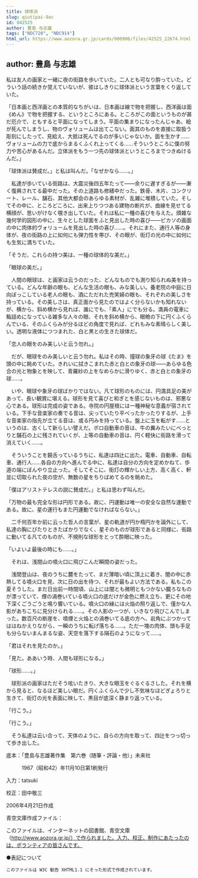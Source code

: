 ```yaml
---
title: 球体派
slug: qiutipai-9ac
id: 042525
author: 豊島 与志雄
tags: ["NDC720", "NDC914"]
html_url: https://www.aozora.gr.jp/cards/000906/files/42525_22674.html
---
```


## author: 豊島 与志雄

私は友人の画家と一緒に夜の街路を歩いていた。二人とも可なり酔っていた。どういう話の続きか覚えていないが、彼はしきりに球体派という言葉をくり返していた。

「日本画と西洋画との本質的なちがいは、日本画は線で物を把握し、西洋画は面《めん》で物を把握する、というところにある。ところがこの面というものが甚だ厄介で、ともすると平面になってしまう。平面の集まりになったんじゃあ、絵が死んでしまうし、物のヴォリュームは出てこない。面其のものを直接に取扱う彫刻にしたって、見給え、大抵は死んでるのが多いじゃないか。面を生かす……ヴォリュームの力で底からまるくふくれ上ってくる……そういうところに僕の努力や苦心があるんだ。立体派をもう一つ先の球体派というところまでつきぬけるんだ。」

「球体派は賛成だ。」と私は叫んだ。「なぜかなら……。」

　私達が歩いている街路は、大震災後四五年たって――余りに遅すぎるが――漸く復興されてる最中だった。その上道路も修繕中だった。鉄骨、木片、コンクリート、レール、舗石、其他大都会のあらゆる素材が、乱雑に堆積していた。そしてその中に、ところどころに、出来上りつつある建物の断片が、曲線を見せてる横顔が、思いがけなく覗き出していた。それは私に一種の喜びを与えた。煩雑な幾何学的図形の中に、生々とした球面をふと見出した時の喜び――ピカソの画面の中に肉体的ヴォリュームを見出した時の喜び……。それにまた、通行人等の身体が、夜の街路の上に如何にも弾力性を帯び、その眼が、街灯の光の中に如何にも生気に満ちていた。

「そうだ、これらの持つ美は、一種の球体的な美だ。」

「眼球の美だ。」

　人間の眼球は、と画家は云うのだった、どんなものでも測り知られぬ美を持っている。どんな年齢の眼も、どんな生活の眼も、みな美しい。養老院の中庭に日向ぼっこしている老人の眼も、酒にただれた売笑婦の眼も、それぞれの美しさを持っている。その美しさは、真正面から見たのではよく分らないかも知れないが、横から、斜め横から見れば、誰にでも、「素人」にでも分る。満員の電車に鮨詰めになっている雑多な人々の眼、それを斜め横から、眼瞼の下に円くふくらんでいる、そのふくらみが分るほどの角度で見れば、どれもみな素晴らしく美しい。透明な液体につつまれた、白と黒との生きた球体だ。

「恋人の眼をのみ美しいと云う勿れ。」

　だが、眼球をのみ美しいと云う勿れ。私はその時、撞球の象牙の球《たま》を頭の中に眺めていた。きれいに拭きこまれた赤と白との象牙の球――あらゆる色合の光と物象とを映して、青羅紗の上をなめらかに滑りゆく、赤と白との象牙の球……。

　いや、眼球や象牙の球ばかりではない。凡て球形のものには、円満具足の美があって、長い観賞に堪える。球形を見て喜びと和ぎとを感じないものは、邪悪な心である。球形は完成の姿である。寺院の円屋根には一種神秘な意義が宿されている。下手な音楽家の奏でる音は、尖っていたり平べったかったりするが、上手な音楽家の指先が立てる音は、或る円みを持っている。盤上に玉を転がす……というのは、古くして新らしい譬えだ。ボロ自動車の音は、牛の糞みたいにべっとりと舗石の上に残されていくが、上等の自動車の音は、円く軽快に街路を滑って消えていく……。

　そういうことを饒舌っているうちに、私達は四辻に出た。電車、自動車、自転車、通行人……各自の方向へ進んでる中に、私達は自分の方向を定めかねて、歩道の端にぼんやり立止った。そしてそこに、街灯の輝かしい上方、高く高く、軒並に切取られた夜の空が、無数の星をちりばめてるのを眺めた。

「僕はアリストテレスの説に賛成だ。」と私は思わず叫んだ。

「万物の最も完全な形は円形である。故に、円運動は唯一の安全な自然な運動である。故に、星の運行もまた円運動でなければならない。」

　二千何百年か前に云った哲人の言葉が、星の軌道が円か楕円かを論外にして、私達の胸にぴたりときたばかりでなく、星そのものが球形であると同様に、街路に動いてる凡てのものが、不規則な球形をとって酔眼に映った。

「いよいよ最後の時にも……。」

　それは、浅間山の噴火口に飛びこんだ瞬間の姿だった。

　浅間登山は、夜のうちに麓をたって、まだ薄暗い頃に頂上に着き、闇の中に赤熱してる噴火口を見、次に日の出を待つ、それが最もよい方法である。私もこの夏そうした。まだ日出前一時間頃、山上には闇とも微明ともつかない朧ろなものが漂っていて、煙の渦巻いている噴火口の底だけが金色に燃え立ち、更にその地下深くごうごうと鳴り響いている。噴火口の縁には火焔の照り返しで、僅かな人影があちこちに見分けられる……。その人影の一つが、いきなり飛びこんでしまった。数百尺の断崖を、噴煙と火焔との渦巻いてる底の方へ、岩角にぶつかってははねかえりながら、一瞬のうちに転げ落ちる……。ただ一塊の肉体、頭も手足も分らないまんまるな姿、天空を落下する隕石のようになって……。

「君はそれを見たのか。」

「見た。ああいう時、人間も球形になる。」

「球形……。」

　球形派の画家はただそう呟いたきり、大きな眼玉をぐるぐるさした。それを横から見ると、なるほど美しい眼だ。円くふくらんで少し不気味なほどぎょろりと生きて、街灯の光を表面に映して、黒目が底深く静まり返っている。

「行こう。」

「行こう。」

　そう私達は云い合って、天体のように、自らの方向を取って、四辻をつっ切って歩き出した。













底本：「豊島与志雄著作集　第六巻（随筆・評論・他）」未来社


　　　1967（昭和42）年11月10日第1刷発行

入力：tatsuki

校正：田中敬三

2006年4月21日作成

青空文庫作成ファイル：

このファイルは、インターネットの図書館、青空文庫（http://www.aozora.gr.jp/）で作られました。入力、校正、制作にあたったのは、ボランティアの皆さんです。











●表記について


	このファイルは W3C 勧告 XHTML1.1 にそった形式で作成されています。
